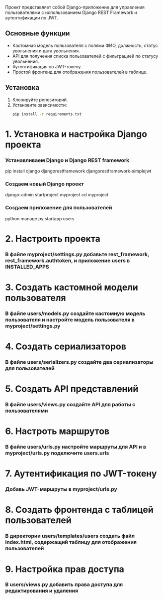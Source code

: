 Проект представляет собой Django-приложение для управления пользователями с использованием Django REST Framework и аутентификации по JWT.

## Основные функции
- Кастомная модель пользователя с полями ФИО, должность, статус увольнения и дата увольнения.
- API для получения списка пользователей с фильтрацией по статусу увольнения.
- Аутентификация по JWT-токену.
- Простой фронтенд для отображения пользователей в таблице.

## Установка
1. Клонируйте репозиторий.
2. Установите зависимости:
   ```bash
   pip install -r requirements.txt

# 1. Установка и настройка Django проекта


### Устанавливаем Django и Django REST framework
pip install django djangorestframework djangorestframework-simplejwt

### Создаем новый Django проект
django-admin startproject myproject
cd myproject

### Создаем приложение для пользователей
python manage.py startapp users

# 2. Настроить проекта
### В файле myproject/settings.py добавьте rest_framework, rest_framework.authtoken, и приложение users в INSTALLED_APPS

# 3. Создать кастомной модели пользователя
### В файле users/models.py создайте кастомную модель пользователя и настройте модель пользователя в myproject/settings.py

# 4. Создать сериализаторов
### В файле users/serializers.py создайте два сериализаторы для пользователей

# 5. Создать API представлений
### В файле users/views.py создайте API для работы с пользователями

# 6. Настроть маршрутов
### В файле users/urls.py настройте маршруты для API и в myproject/urls.py подключите users.urls

# 7. Аутентификация по JWT-токену
### Добавь JWT-маршруты в myproject/urls.py

# 8. Создать фронтенда с таблицей пользователей
### В директории users/templates/users создать файл index.html, содержащий таблицу для отображения пользователей

# 9. Настройка прав доступа
### В users/views.py добавить права доступа для редактирования и удаления



